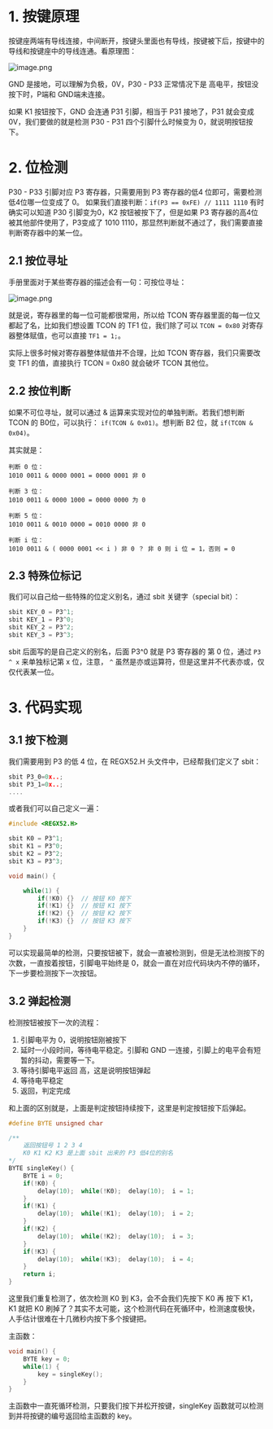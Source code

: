 
# 1. 按键原理

按键座两端有导线连接，中间断开，按键头里面也有导线，按键被下后，按键中的导线和按键座中的导线连通。看原理图：

![image.png](https://gitee.com/pthef/imgrepo/raw/master/20250128155021.png)

GND 是接地，可以理解为负极，0V，P30 - P33 正常情况下是 高电平，按钮没按下时，P端和 GND端未连接。

如果 K1 按钮按下，GND 会连通 P31 引脚，相当于 P31 接地了，P31 就会变成 0V，我们要做的就是检测 P30 - P31 四个引脚什么时候变为 0，就说明按钮按下。

# 2. 位检测

P30 - P33 引脚对应 P3 寄存器，只需要用到 P3 寄存器的低4 位即可，需要检测低4位哪一位变成了 0。
如果我们直接判断：`if(P3 == 0xFE) // 1111 1110` 有时确实可以知道 P30 引脚变为0，K2 按钮被按下了，但是如果 P3 寄存器的高4位被其他部件使用了，P3变成了 1010 1110，那显然判断就不通过了，我们需要直接判断寄存器中的某一位。

## 2.1 按位寻址

手册里面对于某些寄存器的描述会有一句：可按位寻址：

![image.png](https://gitee.com/pthef/imgrepo/raw/master/20250128160203.png)

就是说，寄存器里的每一位可能都很常用，所以给 TCON 寄存器里面的每一位又都起了名，比如我们想设置 TCON 的 TF1 位，我们除了可以 `TCON = 0x80` 对寄存器整体赋值，也可以直接 `TF1 = 1;`。

实际上很多时候对寄存器整体赋值并不合理，比如 TCON 寄存器，我们只需要改变 TF1 的值，直接执行 TCON = 0x80 就会破坏 TCON 其他位。

## 2.2 按位判断

如果不可位寻址，就可以通过 & 运算来实现对位的单独判断。若我们想判断 TCON 的 B0位，可以执行： `if(TCON & 0x01)`。想判断 B2 位，就 `if(TCON & 0x04)`。

其实就是：
```
判断 0 位：
1010 0011 & 0000 0001 = 0000 0001 非 0

判断 3 位：
1010 0011 & 0000 1000 = 0000 0000 为 0

判断 5 位：
1010 0011 & 0010 0000 = 0010 0000 非 0

判断 i 位：
1010 0011 & ( 0000 0001 << i ) 非 0 ？ 非 0 则 i 位 = 1，否则 = 0
```

## 2.3 特殊位标记

我们可以自己给一些特殊的位定义别名，通过 sbit 关键字（special bit）：

```c
sbit KEY_0 = P3^1;
sbit KEY_1 = P3^0;
sbit KEY_2 = P3^2;
sbit KEY_3 = P3^3;
```

sbit 后面写的是自己定义的别名，后面 P3^0 就是 P3 寄存器的 第 0 位，通过 `P3 ^ x` 来单独标记第 x 位，注意， `^` 虽然是亦或运算符，但是这里并不代表亦或，仅仅代表某一位。

# 3. 代码实现

## 3.1 按下检测

我们需要用到 P3 的低 4 位，在 REGX52.H 头文件中，已经帮我们定义了 sbit：
```c
sbit P3_0=0x..;
sbit P3_1=0x..;
....
```
或者我们可以自己定义一遍：

```c
#include <REGX52.H>

sbit K0 = P3^1;
sbit K1 = P3^0;
sbit K2 = P3^2;
sbit K3 = P3^3;

void main() {

	while(1) {
		if(!K0) {}  // 按钮 K0 按下
		if(!K1) {}  // 按钮 K1 按下
		if(!K2) {}  // 按钮 K2 按下
		if(!K3) {}  // 按钮 K3 按下
	}
}
```

可以实现最简单的检测，只要按钮被下，就会一直被检测到，但是无法检测按下的次数，一直按着按钮，引脚电平始终是 0，就会一直在对应代码块内不停的循环，下一步要检测按下一次按钮。

## 3.2 弹起检测

检测按钮被按下一次的流程：

1. 引脚电平为 0，说明按钮刚被按下
2. 延时一小段时间，等待电平稳定。引脚和 GND 一连接，引脚上的电平会有短暂的抖动，需要等一下。
3. 等待引脚电平返回 高，这是说明按钮弹起
4. 等待电平稳定
5. 返回，判定完成

和上面的区别就是，上面是判定按钮持续按下，这里是判定按钮按下后弹起。

```c
#define BYTE unsigned char

/**
	返回按钮号 1 2 3 4
	K0 K1 K2 K3 是上面 sbit 出来的 P3 低4位的别名
*/
BYTE singleKey() {
	BYTE i = 0;
	if(!K0) {
		delay(10);  while(!K0);  delay(10);  i = 1;
	}
	if(!K1) {
		delay(10);  while(!K1);  delay(10);  i = 2;
	}
	if(!K2) {
		delay(10);  while(!K2);  delay(10);  i = 3;
	}
	if(!K3) {
		delay(10);  while(!K3);  delay(10);  i = 4;
	}
	return i;
}
```
这里我们重复检测了，依次检测 K0 到 K3，会不会我们先按下 K0 再 按下 K1，K1 就把 K0 刷掉了？其实不太可能，这个检测代码在死循环中，检测速度极快，人手估计很难在十几微秒内按下多个按键把。

主函数：

```c
void main() {
	BYTE key = 0;
	while(1) {
		key = singleKey();
	}
}
```

主函数中一直死循环检测，只要我们按下并松开按键，singleKey 函数就可以检测到并将按键的编号返回给主函数的 key。

